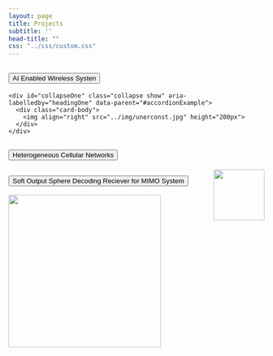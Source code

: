 ```yaml
---
layout: page
title: Projects
subtitle: ''
head-title: ""
css: "../css/custom.css"
---
```


<div class="accordion" id="accordionExample">
  <div class="card">
    <div class="card-header" id="headingOne">
      <h2 class="mb-0">
        <button class="btn btn-link btn-block text-left" type="button" data-toggle="collapse" data-target="#collapseOne" aria-expanded="true" aria-controls="collapseOne">
          AI Enabled Wireless Systen
        </button>
      </h2>
    </div>

    <div id="collapseOne" class="collapse show" aria-labelledby="headingOne" data-parent="#accordionExample">
      <div class="card-body">
        <img align="right" src="../img/unerconst.jpg" height="200px">
      </div>
    </div>
  </div>
  <div class="card">
    <div class="card-header" id="headingTwo">
      <h2 class="mb-0">
        <button class="btn btn-link btn-block text-left collapsed" type="button" data-toggle="collapse" data-target="#collapseTwo" aria-expanded="false" aria-controls="collapseTwo">
          Heterogeneous Cellular Networks
        </button>
      </h2>
    </div>
    <div id="collapseTwo" class="collapse" aria-labelledby="headingTwo" data-parent="#accordionExample">
      <div class="card-body">
        <img align="right" src="../img/unerconst.jpg" height="100px">
      </div>
    </div>
  </div>
  <div class="card">
    <div class="card-header" id="headingThree">
      <h2 class="mb-0">
        <button class="btn btn-link btn-block text-left collapsed" type="button" data-toggle="collapse" data-target="#collapseThree" aria-expanded="false" aria-controls="collapseThree">
          Soft Output Sphere Decoding Reciever for MIMO System
        </button>
      </h2>
    </div>
    <div id="collapseThree" class="collapse" aria-labelledby="headingThree" data-parent="#accordionExample">
      <div class="card-body">
        <img align="center" src="../img/model111.PNG" height="300px">
      </div>
    </div>
  </div>
</div>

<template>
  <Collapsible class="example-collapsible">
    <div slot="trigger">
      <div class="customTrigger">
        <h2>Custom open trigger element</h2>
      </div>
    </div>

    <div slot="closedTrigger">
      <div class="customTrigger">
        <h2>Custom closed trigger element</h2>
      </div>
    </div>

    <div id="example2">
      <p>
        Lorem ipsum dolor sit ...
      </p>
    </div>
  </Collapsible>
</template>

<script>
  import 'assets/collapsible.vue';


  export default {
    components: {
      Collapsible,
    },
  };
</script>
